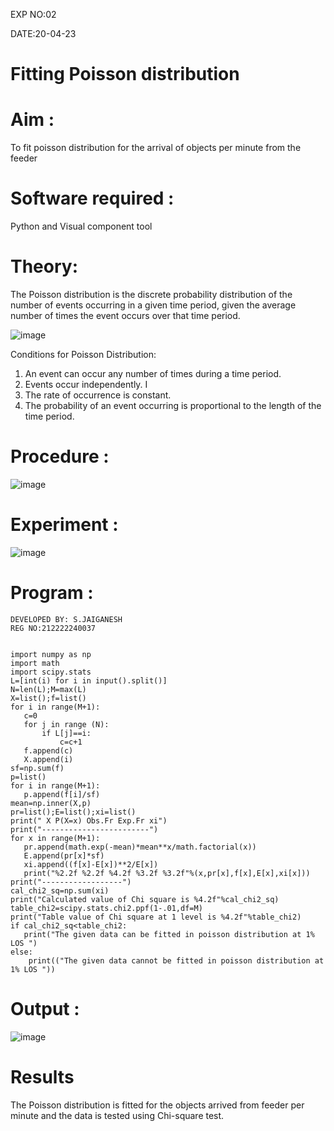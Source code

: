 EXP NO:02


DATE:20-04-23


# Fitting Poisson  distribution
# Aim : 

To fit poisson distribution for the arrival of objects per minute from the feeder

# Software required :  

Python and Visual component tool

# Theory:

The Poisson distribution is the discrete probability distribution of the number of events occurring in a given time period, given the average number of times the event occurs over that time period.

![image](https://user-images.githubusercontent.com/104613195/166248326-fd042076-8b0b-40c4-8b11-1d8e8fcb74db.png)

 Conditions for Poisson Distribution:

1. An event can occur any number of times during a time period.
2. Events occur independently. I
3. The rate of occurrence is constant.
4. The probability of an event occurring is proportional to the length of the time period. 
 
# Procedure :

![image](https://user-images.githubusercontent.com/104613195/166251988-d0c53205-6080-4f7b-ae4c-398178586637.png)

# Experiment :

![image](https://user-images.githubusercontent.com/103921593/230282876-f4a5afbf-cac1-4648-a1b0-c78840638a8e.png)

# Program :
 ```
DEVELOPED BY: S.JAIGANESH
REG NO:212222240037


import numpy as np
import math
import scipy.stats
L=[int(i) for i in input().split()]
N=len(L);M=max(L)
X=list();f=list()
for i in range(M+1):
    c=0
    for j in range (N):
        if L[j]==i:
            c=c+1
    f.append(c)
    X.append(i)
sf=np.sum(f)
p=list()
for i in range(M+1):
    p.append(f[i]/sf)
mean=np.inner(X,p)
pr=list();E=list();xi=list()
print(" X P(X=x) Obs.Fr Exp.Fr xi")
print("------------------------")
for x in range(M+1):
    pr.append(math.exp(-mean)*mean**x/math.factorial(x))
    E.append(pr[x]*sf)
    xi.append((f[x]-E[x])**2/E[x])
    print("%2.2f %2.2f %4.2f %3.2f %3.2f"%(x,pr[x],f[x],E[x],xi[x]))
print("------------------")
cal_chi2_sq=np.sum(xi)
print("Calculated value of Chi square is %4.2f"%cal_chi2_sq)
table_chi2=scipy.stats.chi2.ppf(1-.01,df=M)
print("Table value of Chi square at 1 level is %4.2f"%table_chi2)
if cal_chi2_sq<table_chi2:
    print("The given data can be fitted in poisson distribution at 1% LOS ")
else:
     print(("The given data cannot be fitted in poisson distribution at 1% LOS "))
 
```
# Output : 
![image](https://github.com/divyakumars/Poisson_distribution/assets/119393621/0ff3d1e1-f544-4460-8303-a71b92bfd87a)




# Results

The Poisson distribution is fitted for the objects arrived from feeder per minute and the data is tested using Chi-square test. 
 
